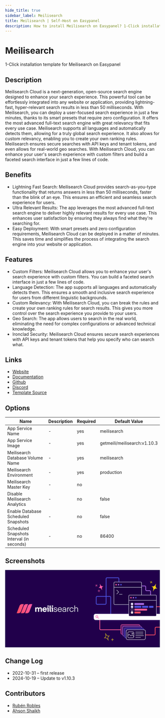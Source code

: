 ```yaml
---
hide_title: true
sidebar_label: Meilisearch
title: Meilisearch | Self-Host on Easypanel
description: How to install Meilisearch on Easypanel? 1-Click installation template for Meilisearch on Easypanel
---
```


<!-- generated -->

# Meilisearch

1-Click installation template for Meilisearch on Easypanel

## Description

Meilisearch Cloud is a next-generation, open-source search engine designed to enhance your search experience. This powerful tool can be effortlessly integrated into any website or application, providing lightning-fast, hyper-relevant search results in less than 50 milliseconds. With Meilisearch, you can deploy a user-focused search experience in just a few minutes, thanks to its smart presets that require zero configuration. It offers the most advanced full-text search engine with great relevancy that fits every use case. Meilisearch supports all languages and automatically detects them, allowing for a truly global search experience. It also allows for custom relevancy, enabling you to create your own ranking rules. Meilisearch ensures secure searches with API keys and tenant tokens, and even allows for real-world geo searches. With Meilisearch Cloud, you can enhance your user&#39;s search experience with custom filters and build a faceted search interface in just a few lines of code.

## Benefits

- Lightning Fast Search: Meilisearch Cloud provides search-as-you-type functionality that returns answers in less than 50 milliseconds, faster than the blink of an eye. This ensures an efficient and seamless search experience for users.
- Ultra Relevant Results: The app leverages the most advanced full-text search engine to deliver highly relevant results for every use case. This enhances user satisfaction by ensuring they always find what they're searching for.
- Easy Deployment: With smart presets and zero configuration requirements, Meilisearch Cloud can be deployed in a matter of minutes. This saves time and simplifies the process of integrating the search engine into your website or application.

## Features

- Custom Filters: Meilisearch Cloud allows you to enhance your user's search experience with custom filters. You can build a faceted search interface in just a few lines of code.
- Language Detection: The app supports all languages and automatically detects them. This ensures a smooth and inclusive search experience for users from different linguistic backgrounds.
- Custom Relevancy: With Meilisearch Cloud, you can break the rules and create your own ranking rules for search results. This gives you more control over the search experience you provide to your users.
- Geo Search: The app allows users to search in the real world, eliminating the need for complex configurations or advanced technical knowledge.
- Ironclad Security: Meilisearch Cloud ensures secure search experiences with API keys and tenant tokens that help you specify who can search what.

## Links

- [Website](https://meilisearch.com/)
- [Documentation](https://docs.meilisearch.com/)
- [Github](https://github.com/meilisearch/meilisearch/)
- [Discord](https://discord.gg/meilisearch)
- [Template Source](https://github.com/easypanel-io/templates/tree/main/templates/meilisearch)

## Options

Name | Description | Required | Default Value
-|-|-|-
App Service Name | - | yes | meilisearch
App Service Image | - | yes | getmeili/meilisearch:v1.10.3
Meilisearch Database Volume Name | - | yes | meilisearch
Meilisearch Environment | - | yes | production
Meilisearch Master Key | - | no | 
Disable Meilisearch Analytics | - | no | false
Enable Database Scheduled Snapshots | - | no | false
Scheduled Snapshots Interval (in seconds) | - | no | 86400

## Screenshots

![Meilisearch Screenshot](./assets/screenshot.png)

## Change Log

- 2022-10-31 – first release
- 2024-10-19 – Update to v1.10.3

## Contributors

- [Rubén Robles](https://github.com/D8vjork)
- [Ahson Shaikh](https://github.com/Ahson-Shaikh)
